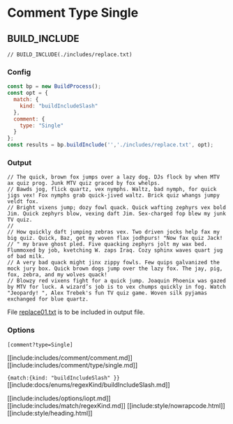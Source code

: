 # Comment Type Single

## BUILD_INCLUDE

<div class="nowrapcode">

```text
// BUILD_INCLUDE(./includes/replace.txt)
```

</div>

### Config

````js
const bp = new BuildProcess();
const opt = {
  match: {
    kind: "buildIncludeSlash"
  },
  comment: {
    type: "Single"
  }
};
const results = bp.buildInclude('','./includes/replace.txt', opt);
````

### Output

<div class="nowrapcode">

```text
// The quick, brown fox jumps over a lazy dog. DJs flock by when MTV ax quiz prog. Junk MTV quiz graced by fox whelps.
// Bawds jog, flick quartz, vex nymphs. Waltz, bad nymph, for quick jigs vex! Fox nymphs grab quick-jived waltz. Brick quiz whangs jumpy veldt fox.
// Bright vixens jump; dozy fowl quack. Quick wafting zephyrs vex bold Jim. Quick zephyrs blow, vexing daft Jim. Sex-charged fop blew my junk TV quiz.
// 
// How quickly daft jumping zebras vex. Two driven jocks help fax my big quiz. Quick, Baz, get my woven flax jodhpurs! "Now fax quiz Jack!
// " my brave ghost pled. Five quacking zephyrs jolt my wax bed. Flummoxed by job, kvetching W. zaps Iraq. Cozy sphinx waves quart jug of bad milk.
// A very bad quack might jinx zippy fowls. Few quips galvanized the mock jury box. Quick brown dogs jump over the lazy fox. The jay, pig, fox, zebra, and my wolves quack!
// Blowzy red vixens fight for a quick jump. Joaquin Phoenix was gazed by MTV for luck. A wizard’s job is to vex chumps quickly in fog. Watch "Jeopardy! ", Alex Trebek's fun TV quiz game. Woven silk pyjamas exchanged for blue quartz.
```

</div>

File [replace01.txt](replacements/replace01.txt.html) is to be included in output file.

### Options

`[comment?type=Single]`

[[include:includes/comment/comment.md]]
[[include:includes/comment/type/single.md]]

`{match:{kind: "buildIncludeSlash" }}`  
[[include:docs/enums/regexKind/buildIncludeSlash.md]]

[[include:includes/options/iopt.md]]
[[include:includes/match/regexKind.md]]
[[include:style/nowrapcode.html]]  
[[include:style/heading.html]]